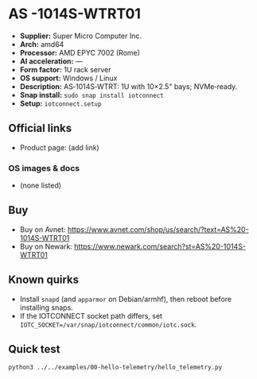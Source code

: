 # AS -1014S-WTRT01

- **Supplier:** Super Micro Computer  Inc.
- **Arch:** amd64
- **Processor:** AMD EPYC 7002 (Rome)
- **AI acceleration:** —
- **Form factor:** 1U rack server
- **OS support:** Windows / Linux
- **Description:** AS‑1014S‑WTRT: 1U with 10×2.5" bays; NVMe‑ready.
- **Snap install:** `sudo snap install iotconnect`
- **Setup:** `iotconnect.setup`

## Official links
- Product page: (add link)

### OS images & docs
- (none listed)

## Buy
- Buy on Avnet: https://www.avnet.com/shop/us/search/?text=AS%20-1014S-WTRT01
- Buy on Newark: https://www.newark.com/search?st=AS%20-1014S-WTRT01

## Known quirks
- Install `snapd` (and `apparmor` on Debian/armhf), then reboot before installing snaps.
- If the IOTCONNECT socket path differs, set `IOTC_SOCKET=/var/snap/iotconnect/common/iotc.sock`.

## Quick test
```bash
python3 ../../examples/00-hello-telemetry/hello_telemetry.py
```
